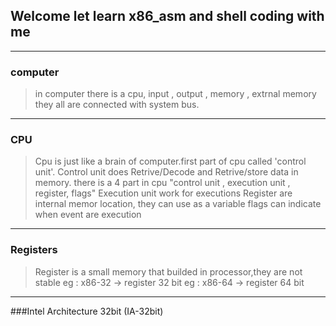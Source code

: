 ## Welcome let learn x86_asm and shell coding with me
----

### computer

>in computer there is a cpu, input , output , memory , extrnal memory
they all are connected with system bus.
----
### CPU
> Cpu is just like a brain of computer.first part of cpu called 'control unit'.
> Control unit does Retrive/Decode and Retrive/store data in memory.
>there is a 4 part in cpu "control unit , execution unit , register, flags"
> Execution unit work for executions
> Register are internal memor location, they can use as a variable
> flags can indicate when event are execution

----
### Registers
> Register is a small memory that builded in processor,they are not stable
> eg : x86-32 -> register 32 bit
> eg : x86-64 -> register 64 bit
----
###Intel Architecture 32bit (IA-32bit)
